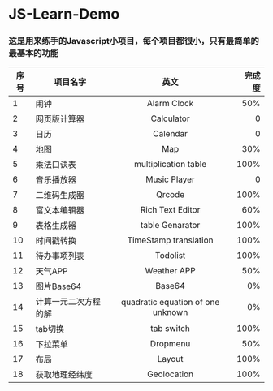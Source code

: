 # JS-Learn-Demo

### 这是用来练手的Javascript小项目，每个项目都很小，只有最简单的最基本的功能

| 序号 | 项目名字 | 英文 | 完成度 | 
| - | - | :-: | -: | 
| 1 | 闹钟 | Alarm Clock | 50% | 
| 2 | 网页版计算器 | Calculator | 0 |
| 3 | 日历 | Calendar |0 |
| 4 | 地图 | Map | 30% |
| 5 | 乘法口诀表 | multiplication table | 100% |
| 6 | 音乐播放器 | Music Player | 0 |
| 7 | 二维码生成器 | Qrcode | 100% |
| 8 | 富文本编辑器 | Rich Text Editor| 60% | 
| 9 | 表格生成器 | table Genarator | 100% |
| 10 | 时间戳转换 | TimeStamp translation | 100% |
| 11 | 待办事项列表 | Todolist | 100% |
| 12 | 天气APP | Weather APP | 50% |
| 13 | 图片Base64 | Base64 | 0% |
| 14 | 计算一元二次方程的解 | quadratic equation of one unknown | 0% |
| 15 | tab切换 | tab switch | 100% |
| 16 | 下拉菜单 | Dropmenu | 50% |
| 17 | 布局 | Layout | 100% |
| 18 | 获取地理经纬度 | Geolocation | 100% |